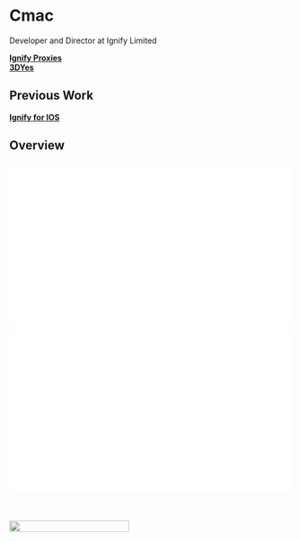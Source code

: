 # Cmac

Developer and Director at Ignify Limited

**[Ignify Proxies](https://www.ignify.co.uk)** <br>
**[3DYes](https://www.twitter.com/No3DS)**

## Previous Work
**[Ignify for IOS](https://apps.apple.com/gb/app/ignify-client/id1578114419)**

## Overview

![](https://raw.githubusercontent.com/Cm-c/Profile-Stats/master/generated/overview.svg#gh-dark-mode-only)
![](https://raw.githubusercontent.com/Cm-c/Profile-Stats/master/generated/languages.svg#gh-dark-mode-only)

<br>

<a href="https://wakatime.com"><img style="width: 65%; height: 65%" src="https://wakatime.com/share/@Cmac/5bcfb8bd-658f-434e-ac74-05b25d4935c3.png" /></a>

